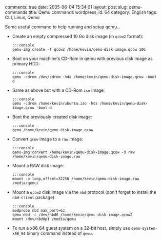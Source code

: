 comments: true
date: 2005-06-04 15:34:01
layout: post
slug: qemu-commands
title: Qemu commands
wordpress_id: 64
category: English
tags: CLI, Linux, Qemu

Some useful command to help running and setup qemu...

  * Create an empty compressed 10 Go disk image (in `qcow2` format):

        :::console
        qemu-img create -f qcow2 /home/kevin/qemu-disk-image.qcow 10G

  * Boot on your machine's CD-Rom in qemu with previous disk image as primary HDD:

        :::console
        qemu -cdrom /dev/cdrom -hda /home/kevin/qemu-disk-image.qcow -boot d

  * Same as above but with a CD-Rom `iso` image:

        :::console
        qemu -cdrom /home/kevin/ubuntu.iso -hda /home/kevin/qemu-disk-image.qcow -boot d

  * Boot the previously created disk image:

        :::console
        qemu /home/kevin/qemu-disk-image.qcow

  * Convert `qcow` image to a `raw` image:

        :::console
        qemu-img convert /home/kevin/qemu-disk-image.qcow -O raw /home/kevin/qemu-disk-image.raw

  * Mount a RAW disk image:

        :::console
        mount -o loop,offset=32256 /home/kevin/qemu-disk-image.raw /media/qemu/

  * Mount a `qcow2` disk image via the `nbd` protocol (don't forget to install the `nbd-client` package):

        :::console
        modprobe nbd max_part=63
        qemu-nbd -c /dev/nbd0 /home/kevin/qemu-disk-image.qcow2
        mount /dev/nbd0p1 /media/qemu

  * To run a x86_64 guest system on a 32-bit host, simply use `qemu-system-x86_64` binary command instead of `qemu`.

